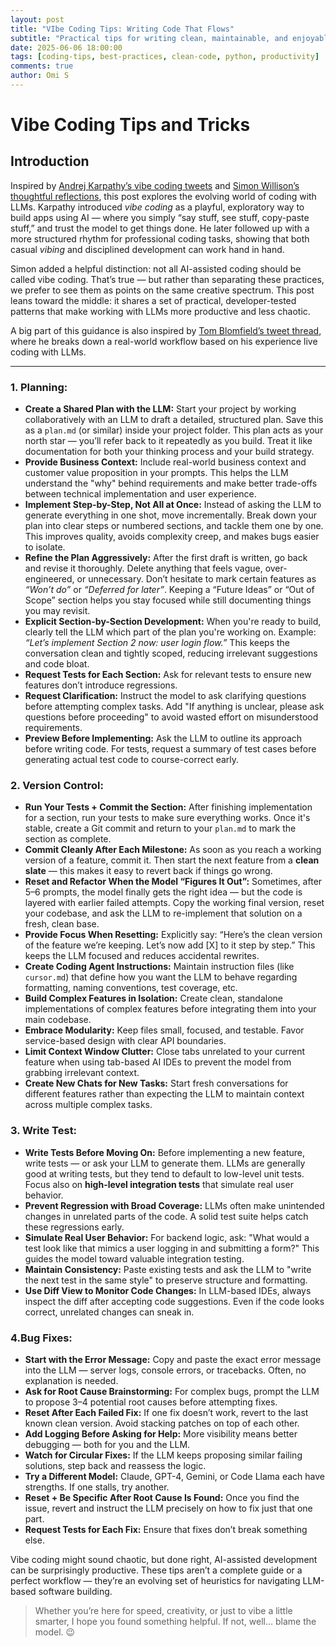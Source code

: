 ```yaml
---
layout: post
title: "VIbe Coding Tips: Writing Code That Flows"
subtitle: "Practical tips for writing clean, maintainable, and enjoyable code"
date: 2025-06-06 18:00:00
tags: [coding-tips, best-practices, clean-code, python, productivity]
comments: true
author: Omi S
---
```


# Vibe Coding Tips and Tricks

## Introduction

Inspired by [Andrej Karpathy’s vibe coding tweets](https://x.com/karpathy/status/1886192184808149383) and [Simon Willison’s thoughtful reflections](https://simonwillison.net/2025/Mar/19/vibe-coding/), this post explores the evolving world of coding with LLMs. Karpathy introduced *vibe coding* as a playful, exploratory way to build apps using AI — where you simply “say stuff, see stuff, copy-paste stuff,” and trust the model to get things done. He later followed up with a more structured rhythm for professional coding tasks, showing that both casual *vibing* and disciplined development can work hand in hand.

Simon added a helpful distinction: not all AI-assisted coding should be called vibe coding. That’s true — but rather than separating these practices, we prefer to see them as points on the same creative spectrum. This post leans toward the middle: it shares a set of practical, developer-tested patterns that make working with LLMs more productive and less chaotic.

A big part of this guidance is also inspired by [Tom Blomfield’s tweet thread](https://x.com/t_blom/status/1915803644894826914), where he breaks down a real-world workflow based on his experience live coding with LLMs.

---
### 1. Planning:
- **Create a Shared Plan with the LLM:** Start your project by working collaboratively with an LLM to draft a detailed, structured plan. Save this as a `plan.md` (or similar) inside your project folder. This plan acts as your north star — you’ll refer back to it repeatedly as you build. Treat it like documentation for both your thinking process and your build strategy.
- **Provide Business Context:** Include real-world business context and customer value proposition in your prompts. This helps the LLM understand the "why" behind requirements and make better trade-offs between technical implementation and user experience.
- **Implement Step-by-Step, Not All at Once:** Instead of asking the LLM to generate everything in one shot, move incrementally. Break down your plan into clear steps or numbered sections, and tackle them one by one. This improves quality, avoids complexity creep, and makes bugs easier to isolate.
- **Refine the Plan Aggressively:** After the first draft is written, go back and revise it thoroughly. Delete anything that feels vague, over-engineered, or unnecessary. Don’t hesitate to mark certain features as *“Won’t do”* or *“Deferred for later”*. Keeping a “Future Ideas” or “Out of Scope” section helps you stay focused while still documenting things you may revisit.
- **Explicit Section-by-Section Development:** When you're ready to build, clearly tell the LLM which part of the plan you're working on. Example: *“Let’s implement Section 2 now: user login flow.”* This keeps the conversation clean and tightly scoped, reducing irrelevant suggestions and code bloat.
- **Request Tests for Each Section:** Ask for relevant tests to ensure new features don’t introduce regressions.
- **Request Clarification:** Instruct the model to ask clarifying questions before attempting complex tasks. Add "If anything is unclear, please ask questions before proceeding" to avoid wasted effort on misunderstood requirements.
- **Preview Before Implementing:** Ask the LLM to outline its approach before writing code. For tests, request a summary of test cases before generating actual test code to course-correct early.
### 2. Version Control:
- **Run Your Tests + Commit the Section:** After finishing implementation for a section, run your tests to make sure everything works. Once it's stable, create a Git commit and return to your `plan.md` to mark the section as complete.
- **Commit Cleanly After Each Milestone:** As soon as you reach a working version of a feature, commit it. Then start the next feature from a **clean slate** — this makes it easy to revert back if things go wrong.
- **Reset and Refactor When the Model “Figures It Out”:** Sometimes, after 5–6 prompts, the model finally gets the right idea — but the code is layered with earlier failed attempts. Copy the working final version, reset your codebase, and ask the LLM to re-implement that solution on a fresh, clean base.
- **Provide Focus When Resetting:** Explicitly say: “Here’s the clean version of the feature we’re keeping. Let’s now add [X] to it step by step.” This keeps the LLM focused and reduces accidental rewrites.
- **Create Coding Agent Instructions:** Maintain instruction files (like `cursor.md`) that define how you want the LLM to behave regarding formatting, naming conventions, test coverage, etc.
- **Build Complex Features in Isolation:** Create clean, standalone implementations of complex features before integrating them into your main codebase.
- **Embrace Modularity:** Keep files small, focused, and testable. Favor service-based design with clear API boundaries.
- **Limit Context Window Clutter:** Close tabs unrelated to your current feature when using tab-based AI IDEs to prevent the model from grabbing irrelevant context.
- **Create New Chats for New Tasks:** Start fresh conversations for different features rather than expecting the LLM to maintain context across multiple complex tasks.
### 3. Write Test:
- **Write Tests Before Moving On:** Before implementing a new feature, write tests — or ask your LLM to generate them. LLMs are generally good at writing tests, but they tend to default to low-level unit tests. Focus also on **high-level integration tests** that simulate real user behavior.
- **Prevent Regression with Broad Coverage:** LLMs often make unintended changes in unrelated parts of the code. A solid test suite helps catch these regressions early.
- **Simulate Real User Behavior:** For backend logic, ask: "What would a test look like that mimics a user logging in and submitting a form?" This guides the model toward valuable integration testing.
- **Maintain Consistency:** Paste existing tests and ask the LLM to "write the next test in the same style" to preserve structure and formatting.
- **Use Diff View to Monitor Code Changes:** In LLM-based IDEs, always inspect the diff after accepting code suggestions. Even if the code looks correct, unrelated changes can sneak in.
### 4.Bug Fixes:
- **Start with the Error Message:** Copy and paste the exact error message into the LLM — server logs, console errors, or tracebacks. Often, no explanation is needed.
- **Ask for Root Cause Brainstorming:** For complex bugs, prompt the LLM to propose 3–4 potential root causes before attempting fixes.
- **Reset After Each Failed Fix:** If one fix doesn’t work, revert to the last known clean version. Avoid stacking patches on top of each other.
- **Add Logging Before Asking for Help:** More visibility means better debugging — both for you and the LLM.
- **Watch for Circular Fixes:** If the LLM keeps proposing similar failing solutions, step back and reassess the logic.
- **Try a Different Model:** Claude, GPT-4, Gemini, or Code Llama each have strengths. If one stalls, try another.
- **Reset + Be Specific After Root Cause Is Found:** Once you find the issue, revert and instruct the LLM precisely on how to fix just that one part.
- **Request Tests for Each Fix:** Ensure that fixes don’t break something else.


Vibe coding might sound chaotic, but done right, AI-assisted development can be surprisingly productive. These tips aren’t a complete guide or a perfect workflow — they’re an evolving set of heuristics for navigating LLM-based software building.

> Whether you’re here for speed, creativity, or just to vibe a little smarter, I hope you found something helpful. If not, well… blame the model. 😉
